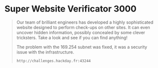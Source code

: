 # Super Website Verificator 3000

> Our team of brilliant engineers has developed a highly sophisticated website designed to perform check-ups on other sites. It can even uncover hidden information, possibly concealed by some clever tricksters. Take a look and see if you can find anything!
> 
> The problem with the 169.254 subnet was fixed, it was a security issue with the infrastructure.
> 
> `http://challenges.hackday.fr:43244`
